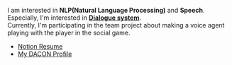 I am interested in **NLP(Natural Language Processing)** and **Speech**.  
Especially, I'm interested in **[Dialogue system](https://en.wikipedia.org/wiki/Dialogue_system)**.  
Currently, I'm participating in the team project about making a voice agent playing with the player in the social game.  

- [Notion Resume](https://information.notion.site/Jae-Young-Suh-97352f16e3624766ba267fcc87bac966)
- [My DACON Profile](https://dacon.io/myprofile/413816/competition)
